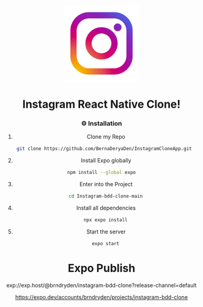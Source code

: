 <div align="center">

  <img src="./README_Images/icon.png" alt="logo" width="200" height="auto" />
  
# Instagram React Native  Clone!

### :gear: Installation

1. Clone my Repo
```bash
  git clone https://github.com/BernaDeryaDen/InstagramCloneApp.git

```
2. Install Expo globally

```bash
npm install --global expo
```

3. Enter into the Project

```bash
   cd Instagram-bdd-clone-main
```

4. Install all dependencies

```bash
   npx expo install
```

5. Start the server

```bash
   expo start
```

# Expo Publish
exp://exp.host/@brndryden/instagram-bdd-clone?release-channel=default

https://expo.dev/accounts/brndryden/projects/instagram-bdd-clone
